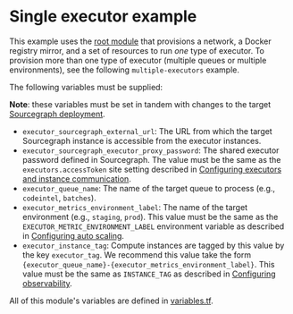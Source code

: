 # Single executor example

This example uses the [root module](https://registry.terraform.io/modules/sourcegraph/executors/aws/5.11.1) that provisions a network, a Docker registry mirror, and a set of resources to run _one_ type of executor. To provision more than one type of executor (multiple queues or multiple environments), see the following `multiple-executors` example.

The following variables must be supplied:

**Note**: these variables must be set in tandem with changes to the target [Sourcegraph deployment](https://docs.sourcegraph.com/admin/deploy_executors).

- `executor_sourcegraph_external_url`: The URL from which the target Sourcegraph instance is accessible from the executor instances.
- `executor_sourcegraph_executor_proxy_password`: The shared executor password defined in Sourcegraph. The value must be the same as the `executors.accessToken` site setting described in [Configuring executors and instance communication](https://docs.sourcegraph.com/admin/deploy_executors#configuring-executors-and-instance-communication).
- `executor_queue_name`: The name of the target queue to process (e.g., `codeintel`, `batches`).
- `executor_metrics_environment_label`: The name of the target environment (e.g., `staging`, `prod`). This value must be the same as the `EXECUTOR_METRIC_ENVIRONMENT_LABEL` environment variable as described in [Configuring auto scaling](https://docs.sourcegraph.com/admin/deploy_executors#aws).
- `executor_instance_tag`: Compute instances are tagged by this value by the key `executor_tag`. We recommend this value take the form `{executor_queue_name}-{executor_metrics_environment_label}`. This value must be the same as `INSTANCE_TAG` as described in [Configuring observability](https://docs.sourcegraph.com/admin/deploy_executors#aws-1).

All of this module's variables are defined in [variables.tf](https://github.com/sourcegraph/terraform-aws-executors/blob/v5.11.1/variables.tf).